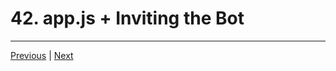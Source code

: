 # 42. app.js + Inviting the Bot

---

[Previous](./41_Inviting-the-Bot-Update.md) | [Next](./43_Discord.js.md)